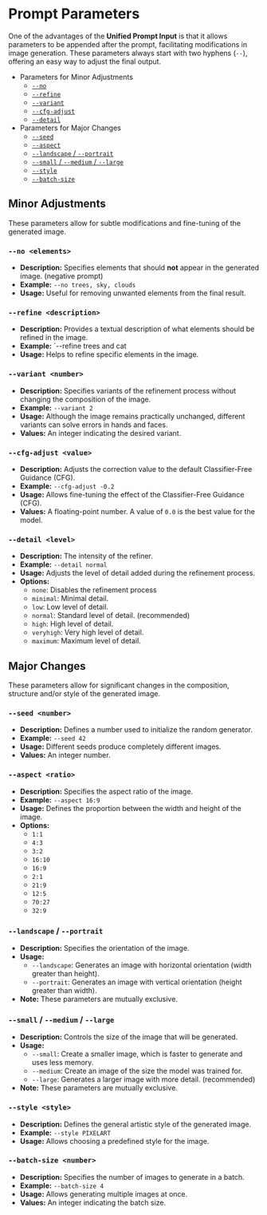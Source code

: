 # Prompt Parameters

One of the advantages of the **Unified Prompt Input** is that it allows parameters to be appended after the prompt, facilitating modifications in image generation. These parameters always start with two hyphens (`--`), offering an easy way to adjust the final output.

- Parameters for Minor Adjustments
  - [`--no`](#--no-elements)
  - [`--refine`](#--refine-description)
  - [`--variant`](#--variant-number)
  - [`--cfg-adjust`](#--cfg-adjust-value)
  - [`--detail`](#--detail-level)
- Parameters for Major Changes
  - [`--seed`](#--seed-number)
  - [`--aspect`](#--aspect-ratio)
  - [`--landscape` / `--portrait`](#--landscape----portrait)
  - [`--small` / `--medium` / `--large`](#--small----medium----large)
  - [`--style`](#--style-style)
  - [`--batch-size`](#--batch-size-number)

## Minor Adjustments

These parameters allow for subtle modifications and fine-tuning of the generated image.

### `--no <elements>`

*   **Description:** Specifies elements that should **not** appear in the generated image. (negative prompt)
*   **Example:** `--no trees, sky, clouds`
*   **Usage:** Useful for removing unwanted elements from the final result.

### `--refine <description>`

*   **Description:** Provides a textual description of what elements should be refined in the image.
*   **Example:** `--refine trees and cat
*   **Usage:** Helps to refine specific elements in the image.

### `--variant <number>`

*   **Description:** Specifies variants of the refinement process without changing the composition of the image.
*   **Example:** `--variant 2`
*   **Usage:** Although the image remains practically unchanged, different variants can solve errors in hands and faces.
*   **Values:** An integer indicating the desired variant.

### `--cfg-adjust <value>`

*   **Description:** Adjusts the correction value to the default Classifier-Free Guidance (CFG).
*   **Example:** `--cfg-adjust -0.2`
*   **Usage:** Allows fine-tuning the effect of the Classifier-Free Guidance (CFG).
*   **Values:** A floating-point number. A value of `0.0` is the best value for the model.

### `--detail <level>`

*   **Description:** The intensity of the refiner.
*   **Example:** `--detail normal`
*   **Usage:** Adjusts the level of detail added during the refinement process.
*   **Options:**
    *   `none`: Disables the refinement process
    *   `minimal`: Minimal detail.
    *   `low`: Low level of detail.
    *   `normal`: Standard level of detail. (recommended)
    *   `high`: High level of detail.
    *   `veryhigh`: Very high level of detail.
    *   `maximum`: Maximum level of detail.

## Major Changes

These parameters allow for significant changes in the composition, structure and/or style of the generated image.

### `--seed <number>`

*   **Description:** Defines a number used to initialize the random generator.
*   **Example:** `--seed 42`
*   **Usage:** Different seeds produce completely different images.
*   **Values:** An integer number.

### `--aspect <ratio>`

*   **Description:** Specifies the aspect ratio of the image.
*   **Example:** `--aspect 16:9`
*   **Usage:** Defines the proportion between the width and height of the image.
*   **Options:**
    *   `1:1`
    *   `4:3`
    *   `3:2`
    *   `16:10`
    *   `16:9`
    *   `2:1`
    *   `21:9`
    *   `12:5`
    *   `70:27`
    *   `32:9`

### `--landscape` / `--portrait`

*   **Description:** Specifies the orientation of the image.
*   **Usage:**
    *   `--landscape`: Generates an image with horizontal orientation (width greater than height).
    *   `--portrait`: Generates an image with vertical orientation (height greater than width).
*   **Note:** These parameters are mutually exclusive.

### `--small` / `--medium` / `--large`

*   **Description:** Controls the size of the image that will be generated.
*   **Usage:**
    *   `--small`: Create a smaller image, which is faster to generate and uses less memory.
    *   `--medium`: Create an image of the size the model was trained for.
    *   `--large`: Generates a larger image with more detail. (recommended)
*   **Note:** These parameters are mutually exclusive.

### `--style <style>`

*   **Description:** Defines the general artistic style of the generated image.
*   **Example:** `--style PIXELART`
*   **Usage:** Allows choosing a predefined style for the image.
<!--
*   **Options:**
    *   `PHOTO`: Realistic photographic style.
    *   `DARKFAN80`: Dark fantasy style from the 80s.
    *   `PIXELART`: Pixel art style.
    *   `INK`: Ink drawing style.
    *   `CUTETOY`: Cute toy style.
    *   `1GIRLX`: ...
    *   `1GIRLZ`: ...
    *   `CUSTOM1`: Custom style 1.
    *   `CUSTOM2`: Custom style 2.
-->

### `--batch-size <number>`

*   **Description:** Specifies the number of images to generate in a batch.
*   **Example:** `--batch-size 4`
*   **Usage:** Allows generating multiple images at once.
*   **Values:** An integer indicating the batch size.


